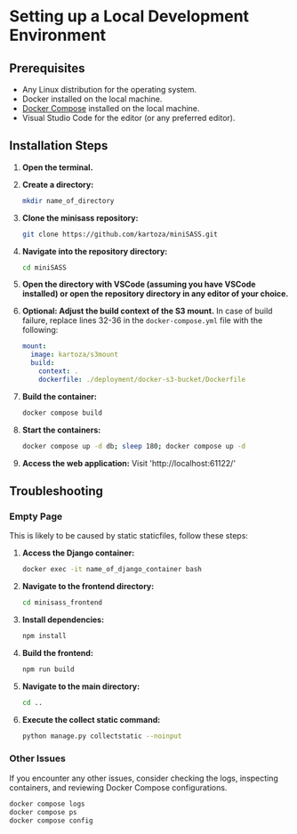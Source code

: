 # Setting up a Local Development Environment

## Prerequisites

- Any Linux distribution for the operating system.
- Docker installed on the local machine.
- [Docker Compose](https://www.digitalocean.com/community/tutorials/how-to-install-and-use-docker-compose-on-ubuntu-20-04) installed on the local machine.
- Visual Studio Code for the editor (or any preferred editor).

## Installation Steps

1. **Open the terminal.**

2. **Create a directory:**
    ```bash
    mkdir name_of_directory
    ```

3. **Clone the minisass repository:**
    ```bash
    git clone https://github.com/kartoza/miniSASS.git
    ```

4. **Navigate into the repository directory:**
    ```bash
    cd miniSASS
    ```

5. **Open the directory with VSCode (assuming you have VSCode installed) or open the repository directory in any editor of your choice.**

6. **Optional: Adjust the build context of the S3 mount.**
    In case of build failure, replace lines 32-36 in the `docker-compose.yml` file with the following:
    ```yaml
    mount:
      image: kartoza/s3mount
      build:
        context: .
        dockerfile: ./deployment/docker-s3-bucket/Dockerfile
    ```

7. **Build the container:**
    ```bash
    docker compose build
    ```

8. **Start the containers:**
    ```bash
    docker compose up -d db; sleep 180; docker compose up -d
    ```

9. **Access the web application:**
    Visit 'http://localhost:61122/'

## Troubleshooting

### Empty Page

This is likely to be caused by static staticfiles, follow these steps:

1. **Access the Django container:**
    ```bash
    docker exec -it name_of_django_container bash
    ```
2. **Navigate to the frontend directory:**
    ```bash
    cd minisass_frontend
    ```
3. **Install dependencies:**
    ```bash
    npm install
    ```
4. **Build the frontend:**
    ```bash
    npm run build
    ```
5. **Navigate to the main directory:**
    ```bash
    cd ..
    ```
6. **Execute the collect static command:**
    ```bash
    python manage.py collectstatic --noinput
    ```

### Other Issues

If you encounter any other issues, consider checking the logs, inspecting containers, and reviewing Docker Compose configurations.
```bash
docker compose logs
docker compose ps
docker compose config

